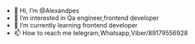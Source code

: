 - 👋 Hi, I’m @Alexandpes
- 👀 I’m interested in Qa engineer,frontend developer
- 🌱 I’m currently learning frontend developer
- 📫 How to reach me telegram,Whatsapp,Viber/89179556928
<!---
Alexandpes/Alexandpes is a ✨ special ✨ repository because its `README.md` (this file) appears on your GitHub profile.
You can click the Preview link to take a look at your changes.
--->
